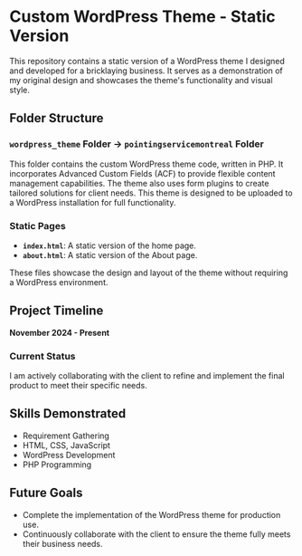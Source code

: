 # Custom WordPress Theme - Static Version

This repository contains a static version of a WordPress theme I designed and developed for a bricklaying business. It serves as a demonstration of my original design and showcases the theme's functionality and visual style.

## Folder Structure

### `wordpress_theme` Folder -> `pointingservicemontreal` Folder
This folder contains the custom WordPress theme code, written in PHP. It incorporates Advanced Custom Fields (ACF) to provide flexible content management capabilities. The theme also uses form plugins to create tailored solutions for client needs. This theme is designed to be uploaded to a WordPress installation for full functionality.

### Static Pages
- **`index.html`**: A static version of the home page.
- **`about.html`**: A static version of the About page.

These files showcase the design and layout of the theme without requiring a WordPress environment.

## Project Timeline
**November 2024 - Present**

### Current Status
I am actively collaborating with the client to refine and implement the final product to meet their specific needs.

## Skills Demonstrated
- Requirement Gathering
- HTML, CSS, JavaScript
- WordPress Development
- PHP Programming

## Future Goals
- Complete the implementation of the WordPress theme for production use.
- Continuously collaborate with the client to ensure the theme fully meets their business needs.


